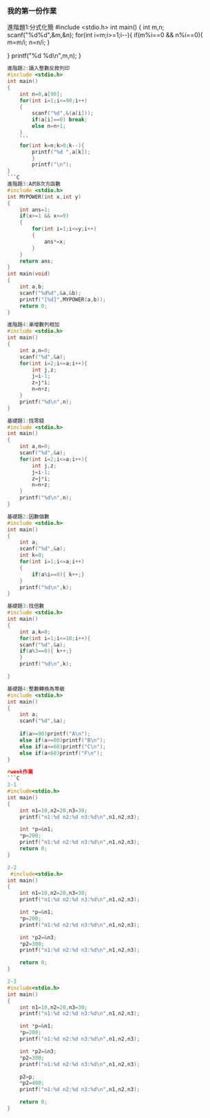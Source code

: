 ### 我的第一份作業

進階題1:分式化簡
#include <stdio.h>
int main()
{
    int m,n;
    scanf("%d%d",&m,&n);
    for(int i=m;i>=1;i--){
    if(m%i==0 && n%i==0){
    m=m/i;
    n=n/i;
    }
    
}
 printf("%d %d\n",m,n);
}
```C
進階題2:讀入整數反敘列印
#include <stdio.h>
int main()
{
    int n=0,a[90];
    for(int i=1;i<=90;i++)
    {
        scanf("%d",&(a[i]));
        if(a[i]==0) break;
        else n=n+1;
    }
    ```
    for(int k=n;k>0;k--){
        printf("%d ",a[k]);
        }
        printf("\n");
}
```C
進階題3:A的B次方函數
#include <stdio.h>
int MYPOWER(int x,int y)
{
    int ans=1;
    if(x>=1 && x<=9)
    {
        for(int i=1;i<=y;i++)
        {
            ans*=x;
        }
    }
    return ans;
}
int main(void)
{
    int a,b;
    scanf("%d%d",&a,&b);
    printf("[%d]",MYPOWER(a,b));
    return 0;
}

進階題4:漸增數列相加
#include <stdio.h>
int main()
{
    int a,n=0;
    scanf("%d",&a);
    for(int i=2;i<=a;i++){
        int j,z;
        j=i-1;
        z=j*i;
        n=n+z;
    }
    printf("%d\n",n);
}

基礎題1:找零錢
#include <stdio.h>
int main()
{
    int a,n=0;
    scanf("%d",&a);
    for(int i=2;i<=a;i++){
        int j,z;
        j=i-1;
        z=j*i;
        n=n+z;
    }
    printf("%d\n",n);
}

基礎題2:因數個數
#include <stdio.h>
int main()
{
    int a;
    scanf("%d",&a);
    int k=0;
    for(int i=1;i<=a;i++)
    {
        if(a%i==0){ k++;}
    }    
    printf("%d\n",k);
}

基礎題3:找倍數
#include <stdio.h>
int main()
{
    int a,k=0;
    for(int i=1;i<=10;i++){
    scanf("%d",&a);
    if(a%3==0){ k++;}
    }
    printf("%d\n",k);

}

基礎題4:整數轉換為等級
#include <stdio.h>
int main()
{
    int a;
    scanf("%d",&a);
    
    if(a>=90)printf("A\n");
    else if(a>=80)printf("B\n");
    else if(a>=60)printf("C\n");
    else if(a<60)printf("F\n");
}

#week作業
```C
2-1
#include<stdio.h>
int main()
{
    int n1=10,n2=20,n3=30;
    printf("n1:%d n2:%d n3:%d\n",n1,n2,n3);

    int *p=&n1;
    *p=200;
    printf("n1:%d n2:%d n3:%d\n",n1,n2,n3);
    return 0;
}
```
```C
2-2
 #include<stdio.h>
int main()
{
    int n1=10,n2=20,n3=30;
    printf("n1:%d n2:%d n3:%d\n",n1,n2,n3);

    int *p=&n1;
    *p=200;
    printf("n1:%d n2:%d n3:%d\n",n1,n2,n3);

    int *p2=&n3;
    *p2=300;
    printf("n1:%d n2:%d n3:%d\n",n1,n2,n3);

    return 0;
}  
```
```C
2-3
#include<stdio.h>
int main()
{
    int n1=10,n2=20,n3=30;
    printf("n1:%d n2:%d n3:%d\n",n1,n2,n3);

    int *p=&n1;
    *p=200;
    printf("n1:%d n2:%d n3:%d\n",n1,n2,n3);

    int *p2=&n3;
    *p2=300;
    printf("n1:%d n2:%d n3:%d\n",n1,n2,n3);

    p2=p;
    *p2=400;
    printf("n1:%d n2:%d n3:%d\n",n1,n2,n3);

    return 0;
}
```
